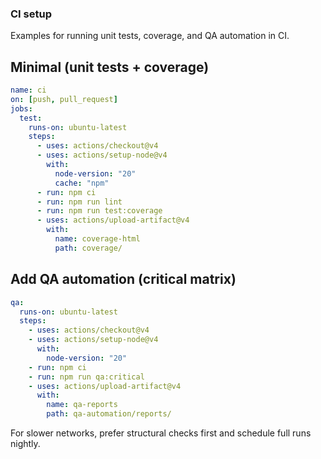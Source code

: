 ### CI setup

Examples for running unit tests, coverage, and QA automation in CI.

## Minimal (unit tests + coverage)

```yaml
name: ci
on: [push, pull_request]
jobs:
  test:
    runs-on: ubuntu-latest
    steps:
      - uses: actions/checkout@v4
      - uses: actions/setup-node@v4
        with:
          node-version: "20"
          cache: "npm"
      - run: npm ci
      - run: npm run lint
      - run: npm run test:coverage
      - uses: actions/upload-artifact@v4
        with:
          name: coverage-html
          path: coverage/
```

## Add QA automation (critical matrix)

```yaml
qa:
  runs-on: ubuntu-latest
  steps:
    - uses: actions/checkout@v4
    - uses: actions/setup-node@v4
      with:
        node-version: "20"
    - run: npm ci
    - run: npm run qa:critical
    - uses: actions/upload-artifact@v4
      with:
        name: qa-reports
        path: qa-automation/reports/
```

For slower networks, prefer structural checks first and schedule full runs nightly.
